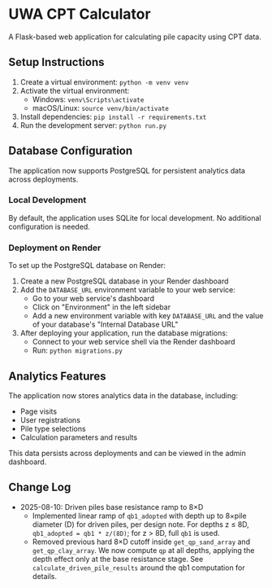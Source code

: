 # UWA CPT Calculator

A Flask-based web application for calculating pile capacity using CPT data.

## Setup Instructions

1. Create a virtual environment: `python -m venv venv`
2. Activate the virtual environment:
   - Windows: `venv\Scripts\activate`
   - macOS/Linux: `source venv/bin/activate`
3. Install dependencies: `pip install -r requirements.txt`
4. Run the development server: `python run.py`

## Database Configuration

The application now supports PostgreSQL for persistent analytics data across deployments.

### Local Development

By default, the application uses SQLite for local development. No additional configuration is needed.

### Deployment on Render

To set up the PostgreSQL database on Render:

1. Create a new PostgreSQL database in your Render dashboard
2. Add the `DATABASE_URL` environment variable to your web service:
   - Go to your web service's dashboard
   - Click on "Environment" in the left sidebar
   - Add a new environment variable with key `DATABASE_URL` and the value of your database's "Internal Database URL"
3. After deploying your application, run the database migrations:
   - Connect to your web service shell via the Render dashboard
   - Run: `python migrations.py`

## Analytics Features

The application now stores analytics data in the database, including:

- Page visits
- User registrations
- Pile type selections
- Calculation parameters and results

This data persists across deployments and can be viewed in the admin dashboard.

## Change Log

- 2025-08-10: Driven piles base resistance ramp to 8×D
  - Implemented linear ramp of `qb1_adopted` with depth up to 8×pile diameter (D) for driven piles, per design note. For depths z ≤ 8D, `qb1_adopted = qb1 * z/(8D)`; for z > 8D, full `qb1` is used.
  - Removed previous hard 8×D cutoff inside `get_qp_sand_array` and `get_qp_clay_array`. We now compute `qp` at all depths, applying the depth effect only at the base resistance stage. See `calculate_driven_pile_results` around the qb1 computation for details.